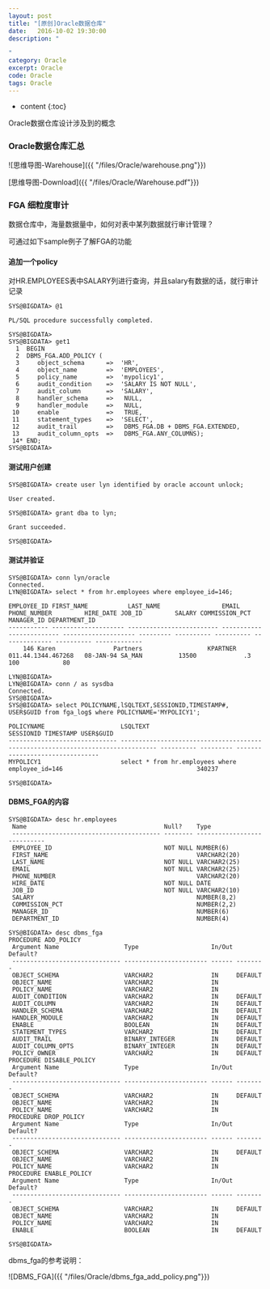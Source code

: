 ```yaml
---
layout: post
title: "[原创]Oracle数据仓库"
date:   2016-10-02 19:30:00
description: "

"
category: Oracle
excerpt: Oracle
code: Oracle
tags: Oracle 
---
```


* content
{:toc}


Oracle数据仓库设计涉及到的概念





### Oracle数据仓库汇总



![思维导图-Warehouse]({{ "/files/Oracle/warehouse.png"}})


[思维导图-Download]({{ "/files/Oracle/Warehouse.pdf"}})


### FGA 细粒度审计

数据仓库中，海量数据量中，如何对表中某列数据就行审计管理？


可通过如下sample例子了解FGA的功能


#### 追加一个policy

对HR.EMPLOYEES表中SALARY列进行查询，并且salary有数据的话，就行审计记录


	SYS@BIGDATA> @1

	PL/SQL procedure successfully completed.

	SYS@BIGDATA> 
	SYS@BIGDATA> get1
	  1  BEGIN
	  2  DBMS_FGA.ADD_POLICY (
	  3     object_schema      =>  'HR',
	  4     object_name        =>  'EMPLOYEES',
	  5     policy_name        =>  'mypolicy1',
	  6     audit_condition    =>  'SALARY IS NOT NULL',
	  7     audit_column       =>  'SALARY',
	  8     handler_schema     =>   NULL,
	  9     handler_module     =>   NULL,
	 10     enable             =>   TRUE,
	 11     statement_types    =>  'SELECT',
	 12     audit_trail        =>   DBMS_FGA.DB + DBMS_FGA.EXTENDED,
	 13     audit_column_opts  =>   DBMS_FGA.ANY_COLUMNS);
	 14* END;
	SYS@BIGDATA> 

#### 测试用户创建


	SYS@BIGDATA> create user lyn identified by oracle account unlock;

	User created.

	SYS@BIGDATA> grant dba to lyn;

	Grant succeeded.

	SYS@BIGDATA>  

#### 测试并验证

	SYS@BIGDATA> conn lyn/oracle
	Connected.
	LYN@BIGDATA> select * from hr.employees where employee_id=146;

	EMPLOYEE_ID FIRST_NAME           LAST_NAME                 EMAIL                     PHONE_NUMBER         HIRE_DATE JOB_ID         SALARY COMMISSION_PCT MANAGER_ID DEPARTMENT_ID
	----------- -------------------- ------------------------- ------------------------- -------------------- --------- ---------- ---------- -------------- ---------- -------------
		146 Karen                Partners                  KPARTNER                  011.44.1344.467268   08-JAN-94 SA_MAN          13500             .3        100            80

	LYN@BIGDATA> 
	LYN@BIGDATA> conn / as sysdba
	Connected.
	SYS@BIGDATA>
	SYS@BIGDATA> select POLICYNAME,lSQLTEXT,SESSIONID,TIMESTAMP#, USER$GUID from fga_log$ where POLICYNAME='MYPOLICY1';

	POLICYNAME                     LSQLTEXT                                                                          SESSIONID TIMESTAMP USER$GUID
	------------------------------ -------------------------------------------------------------------------------- ---------- --------- --------------------------------
	MYPOLICY1                      select * from hr.employees where employee_id=146                                     340237

	SYS@BIGDATA> 


#### DBMS_FGA的内容

	SYS@BIGDATA> desc hr.employees
	 Name                                      Null?    Type
	 ----------------------------------------- -------- ----------------------------
	 EMPLOYEE_ID                               NOT NULL NUMBER(6)
	 FIRST_NAME                                         VARCHAR2(20)
	 LAST_NAME                                 NOT NULL VARCHAR2(25)
	 EMAIL                                     NOT NULL VARCHAR2(25)
	 PHONE_NUMBER                                       VARCHAR2(20)
	 HIRE_DATE                                 NOT NULL DATE
	 JOB_ID                                    NOT NULL VARCHAR2(10)
	 SALARY                                             NUMBER(8,2)
	 COMMISSION_PCT                                     NUMBER(2,2)
	 MANAGER_ID                                         NUMBER(6)
	 DEPARTMENT_ID                                      NUMBER(4)

	SYS@BIGDATA> desc dbms_fga
	PROCEDURE ADD_POLICY
	 Argument Name                  Type                    In/Out Default?
	 ------------------------------ ----------------------- ------ --------
	 OBJECT_SCHEMA                  VARCHAR2                IN     DEFAULT
	 OBJECT_NAME                    VARCHAR2                IN
	 POLICY_NAME                    VARCHAR2                IN
	 AUDIT_CONDITION                VARCHAR2                IN     DEFAULT
	 AUDIT_COLUMN                   VARCHAR2                IN     DEFAULT
	 HANDLER_SCHEMA                 VARCHAR2                IN     DEFAULT
	 HANDLER_MODULE                 VARCHAR2                IN     DEFAULT
	 ENABLE                         BOOLEAN                 IN     DEFAULT
	 STATEMENT_TYPES                VARCHAR2                IN     DEFAULT
	 AUDIT_TRAIL                    BINARY_INTEGER          IN     DEFAULT
	 AUDIT_COLUMN_OPTS              BINARY_INTEGER          IN     DEFAULT
	 POLICY_OWNER                   VARCHAR2                IN     DEFAULT
	PROCEDURE DISABLE_POLICY
	 Argument Name                  Type                    In/Out Default?
	 ------------------------------ ----------------------- ------ --------
	 OBJECT_SCHEMA                  VARCHAR2                IN     DEFAULT
	 OBJECT_NAME                    VARCHAR2                IN
	 POLICY_NAME                    VARCHAR2                IN
	PROCEDURE DROP_POLICY
	 Argument Name                  Type                    In/Out Default?
	 ------------------------------ ----------------------- ------ --------
	 OBJECT_SCHEMA                  VARCHAR2                IN     DEFAULT
	 OBJECT_NAME                    VARCHAR2                IN
	 POLICY_NAME                    VARCHAR2                IN
	PROCEDURE ENABLE_POLICY
	 Argument Name                  Type                    In/Out Default?
	 ------------------------------ ----------------------- ------ --------
	 OBJECT_SCHEMA                  VARCHAR2                IN     DEFAULT
	 OBJECT_NAME                    VARCHAR2                IN
	 POLICY_NAME                    VARCHAR2                IN
	 ENABLE                         BOOLEAN                 IN     DEFAULT

	SYS@BIGDATA> 

dbms_fga的参考说明：

![DBMS_FGA]({{ "/files/Oracle/dbms_fga_add_policy.png"}})



